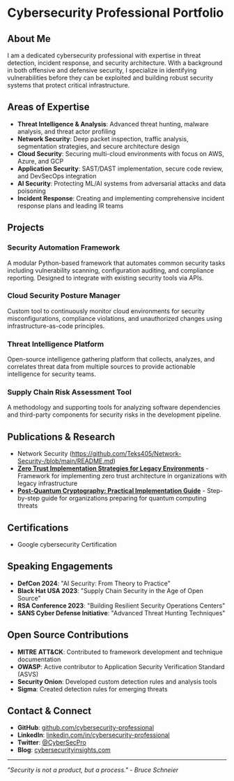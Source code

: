 # Cybersecurity Professional Portfolio

## About Me

I am a dedicated cybersecurity professional with expertise in threat detection, incident response, and security architecture. With a background in both offensive and defensive security, I specialize in identifying vulnerabilities before they can be exploited and building robust security systems that protect critical infrastructure.

## Areas of Expertise

- **Threat Intelligence & Analysis**: Advanced threat hunting, malware analysis, and threat actor profiling
- **Network Security**: Deep packet inspection, traffic analysis, segmentation strategies, and secure architecture design
- **Cloud Security**: Securing multi-cloud environments with focus on AWS, Azure, and GCP
- **Application Security**: SAST/DAST implementation, secure code review, and DevSecOps integration
- **AI Security**: Protecting ML/AI systems from adversarial attacks and data poisoning
- **Incident Response**: Creating and implementing comprehensive incident response plans and leading IR teams

## Projects

### Security Automation Framework
A modular Python-based framework that automates common security tasks including vulnerability scanning, configuration auditing, and compliance reporting. Designed to integrate with existing security tools via APIs.

### Cloud Security Posture Manager
Custom tool to continuously monitor cloud environments for security misconfigurations, compliance violations, and unauthorized changes using infrastructure-as-code principles.

### Threat Intelligence Platform
Open-source intelligence gathering platform that collects, analyzes, and correlates threat data from multiple sources to provide actionable intelligence for security teams.

### Supply Chain Risk Assessment Tool
A methodology and supporting tools for analyzing software dependencies and third-party components for security risks in the development pipeline.

## Publications & Research

- Network Security (https://github.com/Teks405/Network-Security-/blob/main/README.md)
- **[Zero Trust Implementation Strategies for Legacy Environments](https://example.com)** - Framework for implementing zero trust architecture in organizations with legacy infrastructure
- **[Post-Quantum Cryptography: Practical Implementation Guide](https://example.com)** - Step-by-step guide for organizations preparing for quantum computing threats

## Certifications

- Google cybersecurity Certification 

## Speaking Engagements

- **DefCon 2024**: "AI Security: From Theory to Practice"
- **Black Hat USA 2023**: "Supply Chain Security in the Age of Open Source"
- **RSA Conference 2023**: "Building Resilient Security Operations Centers"
- **SANS Cyber Defense Initiative**: "Advanced Threat Hunting Techniques"

## Open Source Contributions

- **MITRE ATT&CK**: Contributed to framework development and technique documentation
- **OWASP**: Active contributor to Application Security Verification Standard (ASVS)
- **Security Onion**: Developed custom detection rules and analysis tools
- **Sigma**: Created detection rules for emerging threats

## Contact & Connect

- **GitHub**: [github.com/cybersecurity-professional](https://github.com/cybersecurity-professional)
- **LinkedIn**: [linkedin.com/in/cybersecurity-professional](https://linkedin.com/in/cybersecurity-professional)
- **Twitter**: [@CyberSecPro](https://twitter.com/CyberSecPro)
- **Blog**: [cybersecurityinsights.com](https://cybersecurityinsights.com)

---

*"Security is not a product, but a process." - Bruce Schneier*
